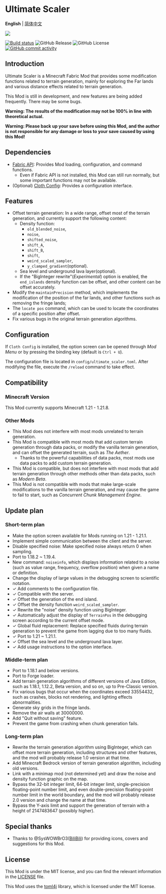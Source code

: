 # Ultimate Scaler

**English** | [简体中文](README_CN.md)

[![](https://s21.ax1x.com/2025/05/28/pVpUmYq.jpg)]()

[![Build status](https://ci.appveyor.com/api/projects/status/dsti38xjw0jknojx?svg=true)](https://ci.appveyor.com/project/INF32768/ultimatescaler)
![GitHub Release](https://img.shields.io/github/v/release/INF32768/UltimateScaler)
![GitHub License](https://img.shields.io/github/license/INF32768/UltimateScaler)
[![GitHub commit activity](https://img.shields.io/github/commit-activity/m/INF32768/UltimateScaler)](https://github.com/INF32768/ultimatescaler)

## Introduction

Ultimate Scaler is a Minecraft Fabric Mod that provides some modification functions related to terrain generation, mainly for exploring the Far lands and various distance effects related to terrain generation.

This Mod is still in development, and new features are being added frequently. There may be some bugs.

**Warning: The results of the modification may not be 100% in line with theoretical actual.**

**Warning: Please back up your save before using this Mod, and the author is not responsible for any damage or loss to your save caused by using this Mod!**

## Dependencies

- [Fabric API](https://github.com/FabricMC/fabric): Provides Mod loading, configuration, and command functions.
    - Even if Fabric API is not installed, this Mod can still run normally, but some important functions may not be available.
- (Optional) [Cloth Config](https://github.com/shedaniel/cloth-config): Provides a configuration interface.

## Features

- Offset terrain generation: In a wide range, offset most of the terrain generation, and currently support the following content:
  - Density function:
    - `old_blended_noise`,
    - `noise`,
    - `shifted_noise`,
    - `shift_A`,
    - `shift_B`,
    - `shift`,
    - `weird_scaled_sampler`,
    - `y_clamped_gradient`(optional).
  - Sea level and underground lava layer(optional).
  - If the "BigInteger rewrite"(_Experimental_) option is enabled, the `end_islands` density function can be offset, and other content can be offset accurately.
- Modify the `maintainPrecision` method, which implements the modification of the position of the far lands, and other functions such as removing the fringe lands;
- The `locate pos` command, which can be used to locate the coordinates of a specific position after offset.
- Fix various bugs in the original terrain generation algorithms.

## Configuration

If `Cloth Config` is installed, the option screen can be opened through *Mod Menu* or by pressing the binding key (default is `Ctrl + U`).

The configuration file is located in `config/ultimate_scaler.toml`. After modifying the file, execute the `/reload` command to take effect.

## Compatibility

### Minecraft Version

This Mod currently supports Minecraft 1.21 - 1.21.8.

### Other Mods

- This Mod does not interfere with most mods unrelated to terrain generation.
- This Mod is compatible with most mods that add custom terrain generation through data packs, or modify the vanilla terrain generation, and can offset the generated terrain, such as _The Aether_.
    - Thanks to the powerful capabilities of data packs, most mods use data packs to add custom terrain generation.
- This Mod is compatible, but does not interfere with most mods that add terrain generation through other methods other than data packs, such as _Modern Beta_.
- This Mod is not compatible with mods that make large-scale modifications to the vanilla terrain generation, and may cause the game to fail to start, such as _Concurrent Chunk Management Engine_.

## Update plan

### Short-term plan

- Make the option screen available for Mods running on 1.21 - 1.21.1.
- Implement simple communication between the client and the server.
- Disable specified noise: Make specified noise always return 0 when sampling.
- Port to 1.18.2 ~ 1.19.4.
- New command: `noiseinfo`, which displays information related to a noise (such as value range, frequency, overflow position) when given a name or definition.
- Change the display of large values in the debugging screen to scientific notation.
- ✓ Add comments to the configuration file.
- ✓ Compatible with the server.
- ✓ Offset the generation of the end island.
- ✓ Offset the density function `weird_scaled_sampler`.
- ✓ Rewrite the "noise" density function using BigInteger.
- ✓ Automatically adjust the display of `TerrainPos` in the debugging screen according to the current offset mode.
- ✓ Global fluid replacement: Replace specified fluids during terrain generation to prevent the game from lagging due to too many fluids.
- ✓ Port to 1.21 ~ 1.21.1.
- ✓ Offset the sea level and the underground lava layer.
- ✓ Add usage instructions to the option interface.

### Middle-term plan

- Port to 1.18.1 and below versions.
- Port to Forge loader.
- Add terrain generation algorithms of different versions of Java Edition, such as 1.18.1, 1.12.2, Beta version, and so on, up to Pre-Classic version.
- Fix various bugs that occur when the coordinates exceed 33554432, such as crashes, blocks not rendering, and lighting effects abnormalities.
- Generate sky grids in the fringe lands.
- Remove the air walls at 30000000.
- Add "Quit without saving" feature.
- Prevent the game from crashing when chunk generation fails.

### Long-term plan

- Rewrite the terrain generation algorithm using BigInteger, which can offset more terrain generation, including structures and other features, and the mod will probably release 1.0 version at that time.
- Add Minecraft Bedrock version of terrain generation algorithm, including old versions.
- Link with a minimap mod (not determined yet) and draw the noise and density function graphic on the map.
- Bypass the 32-bit integer limit, 64-bit integer limit, single-precision floating-point number limit, and even double-precision floating-point number limit in the world boundary, and the mod will probably release 2.0 version and change the name at that time.
- Bypass the Y-axis limit and support the generation of terrain with a height of 2147483647 (possibly higher).

## Special thanks

- Thanks to @SysWOWBrO3([BiliBili](https://space.bilibili.com/482351725)) for providing icons, covers and suggestions for this Mod.

## License

This Mod is under the MIT license, and you can find the relevant information in the [LICENSE](LICENSE) file.

This Mod uses the [toml4j](https://github.com/mwanji/toml4j) library, which is licensed under the MIT license.